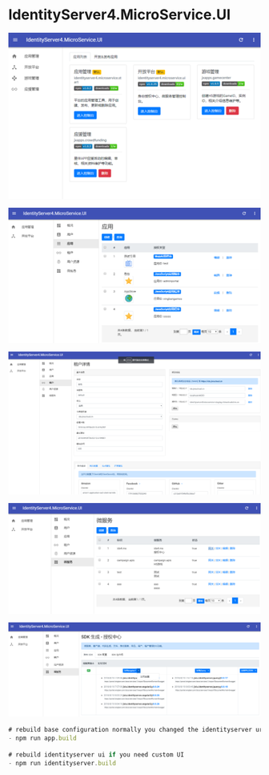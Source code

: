 # IdentityServer4.MicroService.UI

![0](0.png)

![1](1.png)

![2](2.png)

![3](3.png)

![4](4.png)


```javascript
# rebuild base configuration normally you changed the identityserver url
- npm run app.build

# rebuild identityserver ui if you need custom UI
- npm run identityserver.build
```

